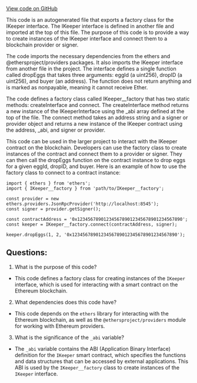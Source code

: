 [View code on GitHub](zoo-labs/zoo/blob/master/contracts/types/factories/IKeeper__factory.ts)

This code is an autogenerated file that exports a factory class for the IKeeper interface. The IKeeper interface is defined in another file and imported at the top of this file. The purpose of this code is to provide a way to create instances of the IKeeper interface and connect them to a blockchain provider or signer.

The code imports the necessary dependencies from the ethers and @ethersproject/providers packages. It also imports the IKeeper interface from another file in the project. The interface defines a single function called dropEggs that takes three arguments: eggId (a uint256), dropID (a uint256), and buyer (an address). The function does not return anything and is marked as nonpayable, meaning it cannot receive Ether.

The code defines a factory class called IKeeper__factory that has two static methods: createInterface and connect. The createInterface method returns a new instance of the IKeeperInterface using the _abi array defined at the top of the file. The connect method takes an address string and a signer or provider object and returns a new instance of the IKeeper contract using the address, _abi, and signer or provider.

This code can be used in the larger project to interact with the IKeeper contract on the blockchain. Developers can use the factory class to create instances of the contract and connect them to a provider or signer. They can then call the dropEggs function on the contract instance to drop eggs for a given eggId, dropID, and buyer. Here is an example of how to use the factory class to connect to a contract instance:

```
import { ethers } from 'ethers';
import { IKeeper__factory } from 'path/to/IKeeper__factory';

const provider = new ethers.providers.JsonRpcProvider('http://localhost:8545');
const signer = provider.getSigner();

const contractAddress = '0x1234567890123456789012345678901234567890';
const keeper = IKeeper__factory.connect(contractAddress, signer);

keeper.dropEggs(1, 2, '0x1234567890123456789012345678901234567890');
```
## Questions: 
 1. What is the purpose of this code?
- This code defines a factory class for creating instances of the `IKeeper` interface, which is used for interacting with a smart contract on the Ethereum blockchain.

2. What dependencies does this code have?
- This code depends on the `ethers` library for interacting with the Ethereum blockchain, as well as the `@ethersproject/providers` module for working with Ethereum providers.

3. What is the significance of the `_abi` variable?
- The `_abi` variable contains the ABI (Application Binary Interface) definition for the `IKeeper` smart contract, which specifies the functions and data structures that can be accessed by external applications. This ABI is used by the `IKeeper__factory` class to create instances of the `IKeeper` interface.